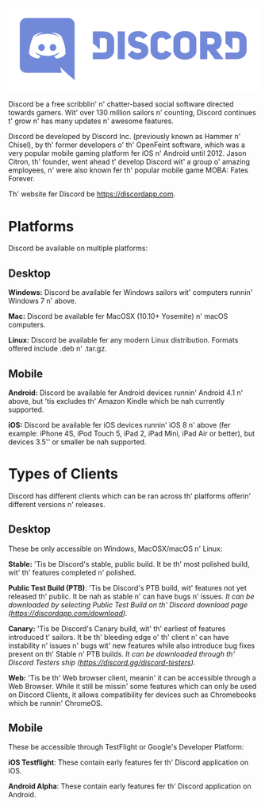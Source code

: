<!--TITLE: [EN-PT] Discord -->

![Logo](/uploads/discord/logo.png "Logo")

Discord be a free scribblin' n' chatter-based social software directed towards gamers. Wit' over 130 million sailors n' counting, Discord continues t' grow n' has many updates n' awesome features.

Discord be developed by Discord Inc. (previously known as Hammer n' Chisel), by th' former developers o' th' OpenFeint software, which was a very popular mobile gaming platform fer iOS n' Android until 2012. Jason Citron, th' founder, went ahead t' develop Discord wit' a group o' amazing employees, n' were also known fer th' popular mobile game MOBA: Fates Forever.

Th' website fer Discord be https://discordapp.com. 

# Platforms
Discord be available on multiple platforms:

## Desktop
**Windows:** Discord be available fer Windows sailors wit' computers runnin' Windows 7 n' above.

**Mac:** Discord be available fer MacOSX (10.10+ Yosemite) n' macOS computers.

**Linux:** Discord be available fer any modern Linux distribution. Formats offered include .deb n' .tar.gz.

## Mobile
**Android:** Discord be available fer Android devices runnin' Android 4.1 n' above, but 'tis excludes th' Amazon Kindle which be nah currently supported.

**iOS:** Discord be available fer iOS devices runnin' iOS 8 n' above (fer example: iPhone 4S, iPod Touch 5, iPad 2, iPad Mini, iPad Air or better), but devices 3.5'' or smaller be nah supported.

# Types of Clients
Discord has different clients which can be ran across th' platforms offerin' different versions n' releases.

## Desktop
These be only accessible on Windows, MacOSX/macOS n' Linux:

**Stable:** 'Tis be Discord's stable, public build. It be th' most polished build, wit' th' features completed n' polished.

**Public Test Build (PTB)**: 'Tis be Discord's PTB build, wit' features not yet released th' public. It be nah as stable n' can have bugs n' issues.
*It can be downloaded by selecting Public Test Build on th' Discord download page (https://discordapp.com/download).*

**Canary:** 'Tis be Discord's Canary build, wit' th' earliest of features introduced t' sailors. It be th' bleeding edge o' th' client n' can have instability n' issues n' bugs wit' new features while also introduce bug fixes present on th' Stable n' PTB builds.
*It can be downloaded through th' Discord Testers ship (https://discord.gg/discord-testers).*

**Web:** 'Tis be th' Web browser client, meanin' it can be accessible through a Web Browser. While it still be missin' some features which can only be used on Discord Clients, it allows compatibility fer devices such as Chromebooks which be runnin' ChromeOS.

## Mobile
These be accessible through TestFlight or Google's Developer Platform:

**iOS Testflight**: These contain early features fer th' Discord application on iOS.

**Android Alpha**: These contain early features fer th' Discord application on Android.